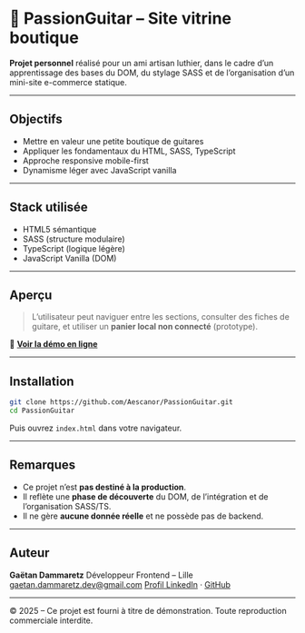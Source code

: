 # 🎸 PassionGuitar – Site vitrine boutique

**Projet personnel** réalisé pour un ami artisan luthier, dans le cadre d’un apprentissage des bases du DOM, du stylage SASS et de l’organisation d’un mini-site e-commerce statique.

---

##  Objectifs

- Mettre en valeur une petite boutique de guitares
- Appliquer les fondamentaux du HTML, SASS, TypeScript
- Approche responsive mobile-first
- Dynamisme léger avec JavaScript vanilla

---

##  Stack utilisée

- HTML5 sémantique
- SASS (structure modulaire)
- TypeScript (logique légère)
- JavaScript Vanilla (DOM)

---

##  Aperçu

> L’utilisateur peut naviguer entre les sections, consulter des fiches de guitare, et utiliser un **panier local non connecté** (prototype).

🔗 **[Voir la démo en ligne](https://gdevweb.github.io/PassionGuitar/)**

---

##  Installation

```bash
git clone https://github.com/Aescanor/PassionGuitar.git
cd PassionGuitar
````

Puis ouvrez `index.html` dans votre navigateur.

---

##  Remarques

* Ce projet n’est **pas destiné à la production**.
* Il reflète une **phase de découverte** du DOM, de l’intégration et de l’organisation SASS/TS.
* Il ne gère **aucune donnée réelle** et ne possède pas de backend.

---

##  Auteur

**Gaëtan Dammaretz**
Développeur Frontend – Lille
 [gaetan.dammaretz.dev@gmail.com](mailto:gaetan.dammaretz.dev@gmail.com)
 [Profil LinkedIn](https://www.linkedin.com/in/gaëtan-dammaretz/) · [GitHub](https://github.com/gdevweb)

---

© 2025 – Ce projet est fourni à titre de démonstration. Toute reproduction commerciale interdite.


